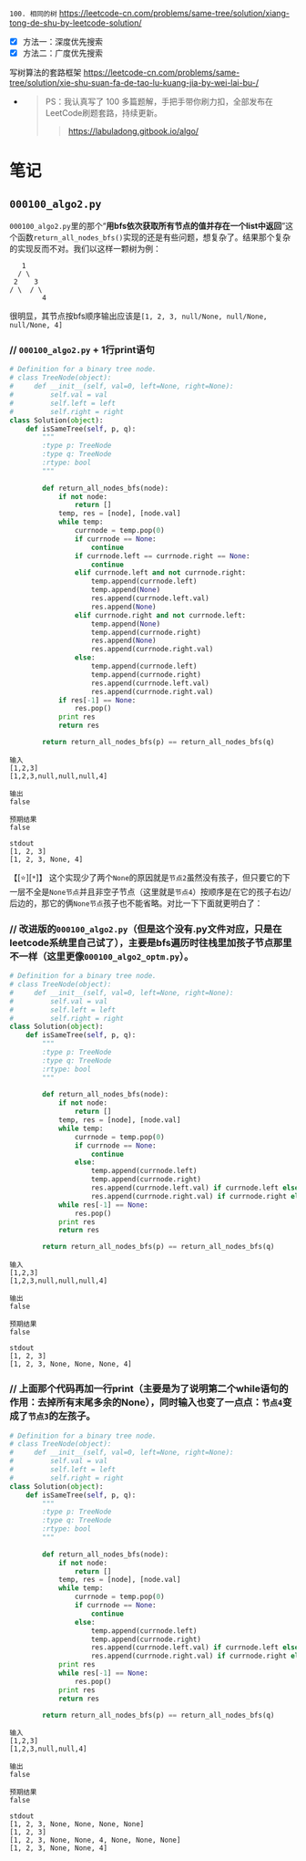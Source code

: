 
`100. 相同的树` https://leetcode-cn.com/problems/same-tree/solution/xiang-tong-de-shu-by-leetcode-solution/
- [x] 方法一：深度优先搜索
- [x] 方法二：广度优先搜索

写树算法的套路框架 https://leetcode-cn.com/problems/same-tree/solution/xie-shu-suan-fa-de-tao-lu-kuang-jia-by-wei-lai-bu-/
- > PS：我认真写了 100 多篇题解，手把手带你刷力扣，全部发布在 LeetCode刷题套路，持续更新。
  >> https://labuladong.gitbook.io/algo/

# 笔记

## `000100_algo2.py`

`000100_algo2.py`里的那个“**用bfs依次获取所有节点的值并存在一个list中返回**”这个函数`return_all_nodes_bfs()`实现的还是有些问题，想复杂了。结果那个复杂的实现反而不对。我们以这样一颗树为例：
```
   1
  / \
 2    3
/ \  / \
        4
```
很明显，其节点按bfs顺序输出应该是`[1, 2, 3, null/None, null/None, null/None, 4]`

### // `000100_algo2.py` + 1行print语句
```py
# Definition for a binary tree node.
# class TreeNode(object):
#     def __init__(self, val=0, left=None, right=None):
#         self.val = val
#         self.left = left
#         self.right = right
class Solution(object):
    def isSameTree(self, p, q):
        """
        :type p: TreeNode
        :type q: TreeNode
        :rtype: bool
        """
        
        def return_all_nodes_bfs(node):
            if not node:
                return []
            temp, res = [node], [node.val]
            while temp:
                currnode = temp.pop(0)
                if currnode == None:
                    continue
                if currnode.left == currnode.right == None:
                    continue
                elif currnode.left and not currnode.right:
                    temp.append(currnode.left)
                    temp.append(None)
                    res.append(currnode.left.val)
                    res.append(None)
                elif currnode.right and not currnode.left:
                    temp.append(None)
                    temp.append(currnode.right)
                    res.append(None)
                    res.append(currnode.right.val)
                else:
                    temp.append(currnode.left)
                    temp.append(currnode.right)
                    res.append(currnode.left.val)
                    res.append(currnode.right.val)
            if res[-1] == None:
                res.pop()
            print res
            return res

        return return_all_nodes_bfs(p) == return_all_nodes_bfs(q)
```

```console
输入
[1,2,3]
[1,2,3,null,null,null,4]

输出
false

预期结果
false

stdout
[1, 2, 3]
[1, 2, 3, None, 4]
```

【[:star:][`*`]】 这个实现少了两个`None`的原因就是`节点2`虽然没有孩子，但只要它的下一层不全是`None节点`并且非空子节点（这里就是`节点4`）按顺序是在它的孩子右边/后边的，那它的俩`None节点`孩子也不能省略。对比一下下面就更明白了：

### // 改进版的`000100_algo2.py`（但是这个没有.py文件对应，只是在leetcode系统里自己试了），主要是bfs遍历时往栈里加孩子节点那里不一样（这里更像`000100_algo2_optm.py`）。
```py
# Definition for a binary tree node.
# class TreeNode(object):
#     def __init__(self, val=0, left=None, right=None):
#         self.val = val
#         self.left = left
#         self.right = right
class Solution(object):
    def isSameTree(self, p, q):
        """
        :type p: TreeNode
        :type q: TreeNode
        :rtype: bool
        """
        
        def return_all_nodes_bfs(node):
            if not node:
                return []
            temp, res = [node], [node.val]
            while temp:
                currnode = temp.pop(0)
                if currnode == None:
                    continue
                else:
                    temp.append(currnode.left)
                    temp.append(currnode.right)
                    res.append(currnode.left.val) if currnode.left else res.append(None)
                    res.append(currnode.right.val) if currnode.right else res.append(None)
            while res[-1] == None:
                res.pop()
            print res
            return res

        return return_all_nodes_bfs(p) == return_all_nodes_bfs(q)
```

```console
输入
[1,2,3]
[1,2,3,null,null,null,4]

输出
false

预期结果
false

stdout
[1, 2, 3]
[1, 2, 3, None, None, None, 4]
```

### // 上面那个代码再加一行print（主要是为了说明第二个while语句的作用：去掉所有末尾多余的None），同时输入也变了一点点：`节点4`变成了`节点3`的左孩子。

```py
# Definition for a binary tree node.
# class TreeNode(object):
#     def __init__(self, val=0, left=None, right=None):
#         self.val = val
#         self.left = left
#         self.right = right
class Solution(object):
    def isSameTree(self, p, q):
        """
        :type p: TreeNode
        :type q: TreeNode
        :rtype: bool
        """
        
        def return_all_nodes_bfs(node):
            if not node:
                return []
            temp, res = [node], [node.val]
            while temp:
                currnode = temp.pop(0)
                if currnode == None:
                    continue
                else:
                    temp.append(currnode.left)
                    temp.append(currnode.right)
                    res.append(currnode.left.val) if currnode.left else res.append(None)
                    res.append(currnode.right.val) if currnode.right else res.append(None)
            print res
            while res[-1] == None:
                res.pop()
            print res
            return res

        return return_all_nodes_bfs(p) == return_all_nodes_bfs(q)
```

```console
输入
[1,2,3]
[1,2,3,null,null,4]

输出
false

预期结果
false

stdout
[1, 2, 3, None, None, None, None]
[1, 2, 3]
[1, 2, 3, None, None, 4, None, None, None]
[1, 2, 3, None, None, 4]
```
